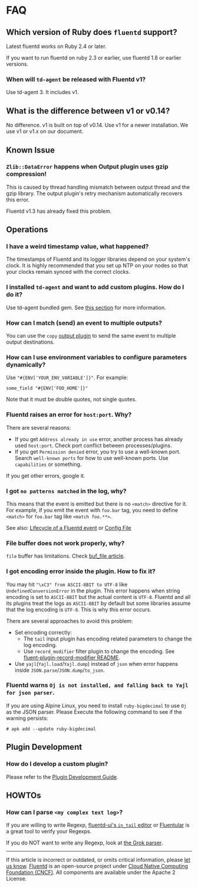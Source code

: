 # FAQ


## Which version of Ruby does `fluentd` support?

Latest fluentd works on Ruby 2.4 or later.

If you want to run fluentd on ruby 2.3 or earlier, use fluentd 1.8 or earlier versions.


### When will `td-agent` be released with Fluentd v1?

Use td-agent 3. It includes v1.


## What is the difference between v1 or v0.14?

No difference. v1 is built on top of v0.14. Use v1 for a newer
installation. We use v1 or v1.x on our document.


## Known Issue


### `Zlib::DataError` happens when Output plugin uses gzip compression!

This is caused by thread handling mismatch between output thread and the gzip
library. The output plugin's retry mechanism automatically recovers this error.

Fluentd v1.3 has already fixed this problem.


## Operations


### I have a weird timestamp value, what happened?

The timestamps of Fluentd and its logger libraries depend on your
system's clock. It is highly recommended that you set up NTP on your
nodes so that your clocks remain synced with the correct clocks.


### I installed `td-agent` and want to add custom plugins. How do I do it?

Use td-agent bundled gem. See [this section](/deployment/plugin-management.md)
for more information.


### How can I match (send) an event to multiple outputs?

You can use the `copy` [output plugin](/plugins/output/copy.md) to send the
same event to multiple output destinations.


### How can I use environment variables to configure parameters dynamically?

Use `"#{ENV['YOUR_ENV_VARIABLE']}"`. For example:

```
some_field "#{ENV['FOO_HOME']}"
```

Note that it must be double quotes, not single quotes.


### Fluentd raises an error for `host:port`. Why?

There are several reasons:

-   If you get `Address already in use` error, another process has already
    used `host:port`. Check port conflict between processes/plugins.
-   If you get `Permission denied` error, you try to use a well-known
    port. Search `well-known ports` for how to use well-known ports. Use
    `capabilities` or something.

If you get other errors, google it.


### I got `no patterns matched` in the log, why?

This means that the event is emitted but there is no `<match>` directive for it.
For example, if you emit the event with `foo.bar` tag, you need to define
`<match>` for `foo.bar` tag like `<match foo.**>`.

See also: [Lifecycle of a Fluentd event](/overview/life-of-a-fluentd-event.md) or [Config File](/configuration/config-file.md)


### File buffer does not work properly, why?

`file` buffer has limitations. Check [buf_file article](/plugins/buffer/file.md#limitation).


### I got encoding error inside the plugin. How to fix it?

You may hit `"\xC3" from ASCII-8BIT to UTF-8` like `UndefinedConversionError` in
the plugin. This error happens when string encoding is set to `ASCII-8BIT` but
the actual content is `UTF-8`. Fluentd and all its plugins treat the logs as
`ASCII-8BIT` by default but some libraries assume that the log encoding is
`UTF-8`. This is why this error occurs.

There are several approaches to avoid this problem:

-   Set encoding correctly:
    -   The `tail` input plugin has encoding related parameters to change the
        log encoding.
    -   Use `record_modifier` filter plugin to change the encoding. See
        [fluent-plugin-record-modifier README](https://github.com/repeatedly/fluent-plugin-record-modifier#char_encoding).
-   Use `yajl`(`Yajl.load`/`Yajl.dump`) instead of `json` when error happens
    inside `JSON.parse`/`JSON.dump`/`to_json`.

### Fluentd warns `Oj is not installed, and falling back to Yajl for json parser`.

If you are using Alpine Linux, you need to install `ruby-bigdecimal` to use `Oj`
as the JSON parser. Please Execute the following command to see if the warning
persists:

```
# apk add --update ruby-bigdecimal
```


## Plugin Development


### How do I develop a custom plugin?

Please refer to the [Plugin Development Guide](/developer/plugin-development.md).


## HOWTOs

### How can I parse `<my complex text log>`?

If you are willing to write Regexp, [fluentd-ui's `in_tail` editor](/deployment/fluentd-ui.md#in_tail-setting) or
[Fluentular](http://fluentular.herokuapp.com) is a great tool to verify your Regexps.

If you do NOT want to write any Regexp, look at [the Grok parser](https://github.com/kiyoto/fluent-plugin-grok-parser).


------------------------------------------------------------------------

If this article is incorrect or outdated, or omits critical information, please
[let us know](https://github.com/fluent/fluentd-docs-gitbook/issues?state=open).
[Fluentd](http://www.fluentd.org/) is an open-source project under
[Cloud Native Computing Foundation (CNCF)](https://cncf.io/). All components are
available under the Apache 2 License.
